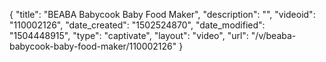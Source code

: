 {
    "title": "BEABA Babycook Baby Food Maker",
    "description": "",
    "videoid": "110002126",
    "date_created": "1502524870",
    "date_modified": "1504448915",
    "type": "captivate",
    "layout": "video",
    "url": "\/v\/beaba-babycook-baby-food-maker\/110002126"
}